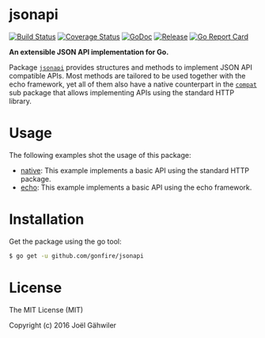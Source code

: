 # jsonapi

[![Build Status](https://travis-ci.org/gonfire/jsonapi.svg?branch=master)](https://travis-ci.org/gonfire/jsonapi)
[![Coverage Status](https://coveralls.io/repos/gonfire/jsonapi/badge.svg?branch=master&service=github)](https://coveralls.io/github/gonfire/jsonapi?branch=master)
[![GoDoc](https://godoc.org/github.com/gonfire/jsonapi?status.svg)](http://godoc.org/github.com/gonfire/jsonapi)
[![Release](https://img.shields.io/github/release/gonfire/jsonapi.svg)](https://github.com/gonfire/jsonapi/releases)
[![Go Report Card](https://goreportcard.com/badge/github.com/gonfire/jsonapi)](http://goreportcard.com/report/gonfire/jsonapi)

**An extensible JSON API implementation for Go.**

Package [`jsonapi`](http://godoc.org/github.com/gonfire/jsonapi) provides structures and methods to implement JSON API compatible APIs. Most methods are tailored to be used together with the echo framework, yet all of them also have a native counterpart in the [`compat`](http://godoc.org/github.com/gonfire/jsonapi/compat) sub package that allows implementing APIs using the standard HTTP library.

# Usage

The following examples shot the usage of this package:

- [native](https://github.com/gonfire/jsonapi/blob/master/examples/native/main.go): This example implements a basic API using the standard HTTP package.
- [echo](https://github.com/gonfire/jsonapi/blob/master/examples/echo/main.go): This example implements a basic API using the echo framework.

# Installation

Get the package using the go tool:

```bash
$ go get -u github.com/gonfire/jsonapi
```

# License

The MIT License (MIT)

Copyright (c) 2016 Joël Gähwiler
